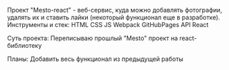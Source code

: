 Проект "Mesto-react" - веб-сервис, куда можно добавлять фотографии, удалять их и ставить лайки (некоторый функционал еще в разработке).
Инструменты и стек: HTML CSS JS Webpack GitHubPages API React

Суть проекта: 
Переписываю прошлый "Mesto" проект на react-библиотеку

Планы:
Добавить весь функционал из предыдущей работы
